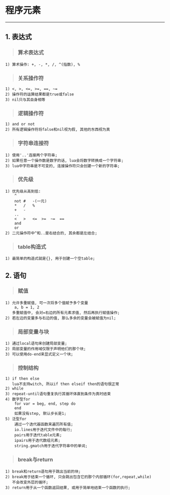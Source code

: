 # **程序元素**
***


## **1. 表达式**
> ### **算术表达式**
    1) 算术操作: +, -, *, /, ^(指数), %
> ### **关系操作符**
    1) <, >, <=, >=, ==, ~=
    2) 操作符的运算结果都是true或false
    3) nil只与其自身相等
> ### **逻辑操作符**
    1) and or not
    2) 所有逻辑操作符将false和nil视为假, 其他的东西视为真
> ### **字符串连接符**
    1) 使用'..'连接两个字符串;
    2) 如果任意一个操作数是数字的话, lua会将数字转换成一个字符串;
    3) lua中字符串是不可变的, 连接操作符只会创建一个新的字符串;
> ### **优先级**
    1) 优先级从高到低:
        ^
        not #   -(一元)
        *   /   %
        +   -
        ..
        <   >   <=  >=  ~=  ==
        and
        or
    2) 二元操作符中^和..是右结合的, 其余都是左结合;
> ### **table构造式**
    1) 最简单的构造式就是{}, 用于创建一个空table;




## **2. 语句**
> ### **赋值**
    1) 允许多重赋值, 可一次将多个值赋予多个变量
        a, b = 1, 2
       多重赋值中, 会对=右边的所有元素求值, 然后再执行赋值操作;
    2) 若左边的变量多与右边的值, 那么多余的变量会被赋值为nil;
> ### **局部变量与块**
    1) 通过local语句来创建局部变量;
    2) 局部变量的作用域仅限于声明他们的那个块;
    3) 可以使用do-end来显式定义一个块;
> ### **控制结构**
    1) if then else
       lua不支持witch, 所以if then elseif then的语句很正常
    2) while
    3) repeat-until语句重复执行其循环体直到条件为真时结束
    4) 数字型for
        for var = beg, end, step do
        end
        如果没有step, 默认步长是1;
    5) 泛型for
        通过一个迭代器函数来遍历所有值;
        io.lines用于迭代文件中的每行;
        pairs用于迭代table元素;
        ipairs用于迭代数组元素;
        string.gmatch用于迭代字符串中的单词;
> ### **break与return**
    1) break和return语句用于跳出当前的块;
    2) break用于结束一个循环, 只会跳出包含它的那个内部循环(for,repeat,while)
       不会改变外层的循环;
    3) return用于从一个函数返回结果, 或用于简单地结束一个函数的执行;
